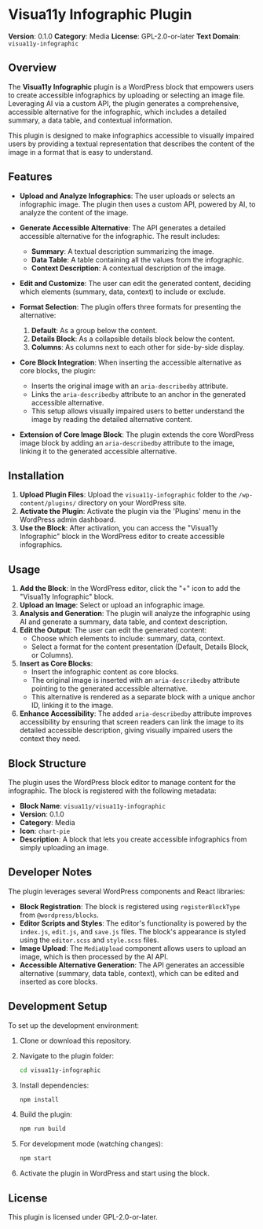 # Visua11y Infographic Plugin

**Version**: 0.1.0
**Category**: Media
**License**: GPL-2.0-or-later
**Text Domain**: `visua11y-infographic`

## Overview

The **Visua11y Infographic** plugin is a WordPress block that empowers users to create accessible infographics by uploading or selecting an image file. Leveraging AI via a custom API, the plugin generates a comprehensive, accessible alternative for the infographic, which includes a detailed summary, a data table, and contextual information.

This plugin is designed to make infographics accessible to visually impaired users by providing a textual representation that describes the content of the image in a format that is easy to understand.

## Features

- **Upload and Analyze Infographics**: The user uploads or selects an infographic image. The plugin then uses a custom API, powered by AI, to analyze the content of the image.
- **Generate Accessible Alternative**: The API generates a detailed accessible alternative for the infographic. The result includes:
  - **Summary**: A textual description summarizing the image.
  - **Data Table**: A table containing all the values from the infographic.
  - **Context Description**: A contextual description of the image.
- **Edit and Customize**: The user can edit the generated content, deciding which elements (summary, data, context) to include or exclude.
- **Format Selection**: The plugin offers three formats for presenting the alternative:
  1. **Default**: As a group below the content.
  2. **Details Block**: As a collapsible details block below the content.
  3. **Columns**: As columns next to each other for side-by-side display.
- **Core Block Integration**: When inserting the accessible alternative as core blocks, the plugin:
  - Inserts the original image with an `aria-describedby` attribute.
  - Links the `aria-describedby` attribute to an anchor in the generated accessible alternative.
  - This setup allows visually impaired users to better understand the image by reading the detailed alternative content.

- **Extension of Core Image Block**: The plugin extends the core WordPress image block by adding an `aria-describedby` attribute to the image, linking it to the generated accessible alternative.

## Installation

1. **Upload Plugin Files**: Upload the `visua11y-infographic` folder to the `/wp-content/plugins/` directory on your WordPress site.
2. **Activate the Plugin**: Activate the plugin via the 'Plugins' menu in the WordPress admin dashboard.
3. **Use the Block**: After activation, you can access the "Visua11y Infographic" block in the WordPress editor to create accessible infographics.

## Usage

1. **Add the Block**: In the WordPress editor, click the "+" icon to add the "Visua11y Infographic" block.
2. **Upload an Image**: Select or upload an infographic image.
3. **Analysis and Generation**: The plugin will analyze the infographic using AI and generate a summary, data table, and context description.
4. **Edit the Output**: The user can edit the generated content:
   - Choose which elements to include: summary, data, context.
   - Select a format for the content presentation (Default, Details Block, or Columns).
5. **Insert as Core Blocks**: 
   - Insert the infographic content as core blocks.
   - The original image is inserted with an `aria-describedby` attribute pointing to the generated accessible alternative.
   - This alternative is rendered as a separate block with a unique anchor ID, linking it to the image.
6. **Enhance Accessibility**: The added `aria-describedby` attribute improves accessibility by ensuring that screen readers can link the image to its detailed accessible description, giving visually impaired users the context they need.

## Block Structure

The plugin uses the WordPress block editor to manage content for the infographic. The block is registered with the following metadata:

- **Block Name**: `visua11y/visua11y-infographic`
- **Version**: 0.1.0
- **Category**: Media
- **Icon**: `chart-pie`
- **Description**: A block that lets you create accessible infographics from simply uploading an image.

## Developer Notes

The plugin leverages several WordPress components and React libraries:

- **Block Registration**: The block is registered using `registerBlockType` from `@wordpress/blocks`.
- **Editor Scripts and Styles**: The editor's functionality is powered by the `index.js`, `edit.js`, and `save.js` files. The block's appearance is styled using the `editor.scss` and `style.scss` files.
- **Image Upload**: The `MediaUpload` component allows users to upload an image, which is then processed by the AI API.
- **Accessible Alternative Generation**: The API generates an accessible alternative (summary, data table, context), which can be edited and inserted as core blocks.

## Development Setup

To set up the development environment:

1. Clone or download this repository.
2. Navigate to the plugin folder:

   ```sh
   cd visua11y-infographic
   ```

3. Install dependencies:

   ```sh
   npm install
   ```

4. Build the plugin:

   ```sh
   npm run build
   ```

5. For development mode (watching changes):

   ```sh
   npm start
   ```

6. Activate the plugin in WordPress and start using the block.

## License

This plugin is licensed under GPL-2.0-or-later.
